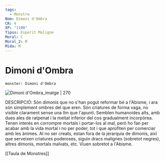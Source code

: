 ```yaml
---
tags:
  - Monstre
Nom: Dimoni d'Ombra
CR: 4
XP: "1100"
Tipus: Esperit Maligne
Moral: C
Moral_2: M
Mida: M
---
```

# Dimoni d'Ombra

```statblock
monster: Dimoni d'Ombra
```

![Dimoni d'Ombra_imatge | 270](https://i.pinimg.com/originals/fb/3e/ce/fb3ece46218c383cd9928215bc8a49e9.png)

DESCRIPCIÓ: 
Són dimonis que no s'han pogut reformar bé a l'Abisme, i ara són simplement ombres del que eren. Són criatures de forma vaga, no visible clarament sense una llm que l'apunti. Semblen humanoides alts, amb dues ales de ratpenat i la meitat inferior del cos gradualment incorpòrea. Tenen interés en corrompre mortals i portar-los al mal, però ho fan per acabar amb la vida mortal i no per poder, tot i que aprofiten per comerciar amb les ànimes. Al no ser creats, estan fora de la jerarquia de dimonis, així que serveixen criatures poderoses, siguin dracs malignes (sobretot negres), altres dimonis, mortals malvats, etc. Viuen sobretot a l'Abisme.

[[Taula de Monstres]]

